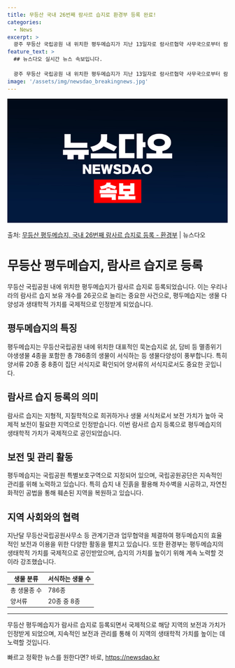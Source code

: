 ```yaml
---
title: 무등산 국내 26번째 람사르 습지로 환경부 등록 완료!
categories:
  - News
excerpt: >
  광주 무등산 국립공원 내 위치한 평두메습지가 지난 13일자로 람사르협약 사무국으로부터 람사르습지로 등록됐다.…
feature_text: >
  ## 뉴스다오 실시간 뉴스 속보입니다.

  광주 무등산 국립공원 내 위치한 평두메습지가 지난 13일자로 람사르협약 사무국으로부터 람사르습지로 등록됐다.…
image: '/assets/img/newsdao_breakingnews.jpg'
---
```


![뉴스다오 속보](/assets/img/newsdao_breakingnews.jpg)

<p>출처: <a href="https://newsdao.kr/3813" rel="dofollow">무등산 평두메습지, 국내 26번째 람사르 습지로 등록 - 환경부</a> | 뉴스다오</p>

<h1>무등산 평두메습지, 람사르 습지로 등록</h1>
<p data-ke-size="size16">무등산 국립공원 내에 위치한 평두메습지가 람사르 습지로 등록되었습니다. 이는 우리나라의 람사르 습지 보유 개수를 26곳으로 늘리는 중요한 사건으로, 평두메습지는 생물 다양성과 생태학적 가치를 국제적으로 인정받게 되었습니다.</p>

<h2>평두메습지의 특징</h2>
<p data-ke-size="size16">평두메습지는 무등산국립공원 내에 위치한 대표적인 묵논습지로 삵, 담비 등 멸종위기 야생생물 4종을 포함한 총 786종의 생물이 서식하는 등 생물다양성이 풍부합니다. 특히 양서류 20종 중 8종이 집단 서식지로 확인되어 양서류의 서식지로서도 중요한 곳입니다.</p>

<h2>람사르 습지 등록의 의미</h2>
<p data-ke-size="size16">람사르 습지는 지형적, 지질학적으로 희귀하거나 생물 서식처로서 보전 가치가 높아 국제적 보전이 필요한 지역으로 인정받습니다. 이번 람사르 습지 등록으로 평두메습지의 생태학적 가치가 국제적으로 공인되었습니다.</p>

<h2>보전 및 관리 활동</h2>
<p data-ke-size="size16">평두메습지는 국립공원 특별보호구역으로 지정되어 있으며, 국립공원공단은 지속적인 관리를 위해 노력하고 있습니다. 특히 습지 내 진흙을 활용해 차수벽을 시공하고, 자연친화적인 공법을 통해 훼손된 지역을 복원하고 있습니다.</p>

<h2>지역 사회와의 협력</h2>
<p data-ke-size="size16">지난달 무등산국립공원사무소 등 관계기관과 업무협약을 체결하여 평두메습지의 효율적인 보전과 이용을 위한 다양한 활동을 펼치고 있습니다. 또한 환경부는 평두메습지의 생태학적 가치를 국제적으로 공인받았으며, 습지의 가치를 높이기 위해 계속 노력할 것이라 강조했습니다.</p>

<table>
<thead>
<tr>
<th>생물 분류</th>
<th>서식하는 생물 수</th>
</tr>
</thead>
<tbody>
<tr>
<td>총 생물종 수</td>
<td>786종</td>
</tr>
<tr>
<td>양서류</td>
<td>20종 중 8종</td>
</tr>
</tbody>
</table>

<hr>
<p data-ke-size="size16">무등산 평두메습지가 람사르 습지로 등록되면서 국제적으로 해당 지역의 보전과 가치가 인정받게 되었으며, 지속적인 보전과 관리를 통해 이 지역의 생태학적 가치를 높이는 데 노력할 것입니다.</p> 

빠르고 정확한 뉴스를 원한다면? 바로, <a href="https://newsdao.kr" rel="dofollow">https://newsdao.kr</a>



